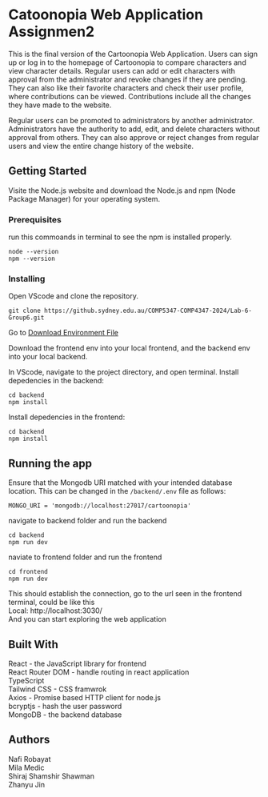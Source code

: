 # Catoonopia Web Application Assignmen2


This is the final version of the Cartoonopia Web Application. Users can sign up or log in to the homepage of Cartoonopia to compare characters and view character details. Regular users can add or edit characters with approval from the administrator and revoke changes if they are pending. They can also like their favorite characters and check their user profile, where contributions can be viewed. Contributions include all the changes they have made to the website.

Regular users can be promoted to administrators by another administrator. Administrators have the authority to add, edit, and delete characters without approval from others. They can also approve or reject changes from regular users and view the entire change history of the website.

## Getting Started
Visite the Node.js website and download the Node.js and npm (Node Package Manager) for your operating system.


### Prerequisites

run this commoands in terminal to see the npm is installed properly. 
```
node --version
npm --version
```

### Installing


Open VScode and clone the repository.

```
git clone https://github.sydney.edu.au/COMP5347-COMP4347-2024/Lab-6-Group6.git
```

Go to [Download Environment File](https://drive.google.com/drive/folders/1P21gIUB_DzX_YJnAfAai1sqTRTCAIrv8?usp=sharing)

Download the frontend env into your local frontend, and the backend env into your local backend.

In VScode, navigate to the project directory, and open terminal.
Install depedencies in the backend:
```
cd backend
npm install
```
Install depedencies in the frontend:
```
cd backend
npm install
```


## Running the app

Ensure that the Mongodb URI matched with your intended database location. This can be changed in the `/backend/.env` file as follows:
```
MONGO_URI = 'mongodb://localhost:27017/cartoonopia'
```

navigate to backend folder and run the backend
```
cd backend
npm run dev
```
naviate to frontend folder and run the frontend
```
cd frontend
npm run dev
```

This should establish the connection, go to the url seen in the frontend terminal, could be like this  
Local:   http://localhost:3030/  
And you can start exploring the web application



## Built With

React - the JavaScript library for frontend  
React Router DOM - handle routing in react application  
TypeScript  
Tailwind CSS - CSS framwrok  
Axios - Promise based HTTP client for node.js  
bcryptjs - hash the user password  
MongoDB - the backend database  



## Authors
Nafi Robayat  
Mila Medic  
Shiraj Shamshir Shawman  
Zhanyu Jin  



